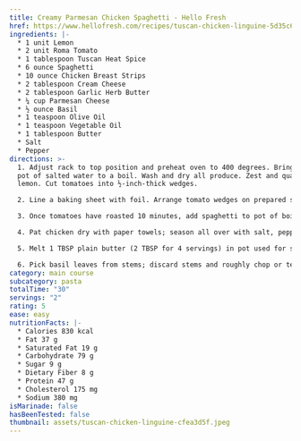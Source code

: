 ```yaml
---
title: Creamy Parmesan Chicken Spaghetti - Hello Fresh
href: https://www.hellofresh.com/recipes/tuscan-chicken-linguine-5d35c63d76961900091d2f49
ingredients: |-
  * 1 unit Lemon
  * 2 unit Roma Tomato
  * 1 tablespoon Tuscan Heat Spice
  * 6 ounce Spaghetti
  * 10 ounce Chicken Breast Strips
  * 2 tablespoon Cream Cheese
  * 2 tablespoon Garlic Herb Butter
  * ¼ cup Parmesan Cheese
  * ½ ounce Basil
  * 1 teaspoon Olive Oil
  * 1 teaspoon Vegetable Oil
  * 1 tablespoon Butter
  * Salt
  * Pepper
directions: >-
  1. Adjust rack to top position and preheat oven to 400 degrees. Bring a large
  pot of salted water to a boil. Wash and dry all produce. Zest and quarter
  lemon. Cut tomatoes into ½-inch-thick wedges.

  2. Line a baking sheet with foil. Arrange tomato wedges on prepared sheet, skin sides down. Drizzle with olive oil and season with salt, pepper, and 1 tsp Tuscan Heat Spice (save the rest for step 4). Roast on top rack until softened and beginning to release their juices, 20-25 minutes.

  3. Once tomatoes have roasted 10 minutes, add spaghetti to pot of boiling water. Cook until al dente, 9-11 minutes. Reserve ½ cup pasta cooking water (1 cup for 4 servings), then drain. Set spaghetti aside in strainer; keep pot handy for use in step 5.

  4. Pat chicken dry with paper towels; season all over with salt, pepper, and remaining Tuscan Heat Spice. Heat a drizzle of oil in a large pan over mediumhigh heat. Add chicken and cook, stirring occasionally, until browned and cooked through, 4-6 minutes. Turn off heat.

  5. Melt 1 TBSP plain butter (2 TBSP for 4 servings) in pot used for spaghetti over medium-low heat. Add lemon zest, cream cheese, and ⅓ cup reserved pasta cooking water (¾ cup for 4); whisk until smooth. Stir in spaghetti, garlic herb butter, juice from half the lemon (whole lemon for 4), and half the Parmesan. (TIP: If pasta seems dry, add more reserved pasta cooking water a splash at a time until coated in a creamy sauce.) Stir in chicken and season with salt and pepper.

  6. Pick basil leaves from stems; discard stems and roughly chop or tear leaves. Divide spaghetti between bowls and top with tomato wedges. Garnish with basil leaves and remaining Parmesan.
category: main course
subcategory: pasta
totalTime: "30"
servings: "2"
rating: 5
ease: easy
nutritionFacts: |-
  * Calories 830 kcal
  * Fat 37 g
  * Saturated Fat 19 g
  * Carbohydrate 79 g
  * Sugar 9 g
  * Dietary Fiber 8 g
  * Protein 47 g
  * Cholesterol 175 mg
  * Sodium 380 mg
isMarinade: false
hasBeenTested: false
thumbnail: assets/tuscan-chicken-linguine-cfea3d5f.jpeg
---
```


